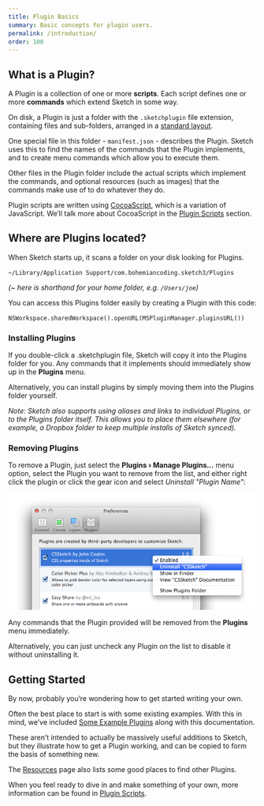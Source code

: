 ```yaml
---
title: Plugin Basics
summary: Basic concepts for plugin users.
permalink: /introduction/
order: 100
---
```


## What is a Plugin?

A Plugin is a collection of one or more **scripts**. Each script defines one or more **commands** which extend Sketch in some way.

On disk, a Plugin is just a folder with the `.sketchplugin` file extension, containing files and sub-folders, arranged in a [standard layout](/introduction/plugin-bundles/).

One special file in this folder - `manifest.json` - describes the Plugin. Sketch uses this to find the names of the commands that the Plugin implements, and to create menu commands which allow you to execute them.

Other files in the Plugin folder include the actual scripts which implement the commands, and optional resources (such as images) that the commands make use of to do whatever they do.

Plugin scripts are written using [CocoaScript](https://github.com/ccgus/CocoaScript), which is a variation of JavaScript. We’ll talk more about CocoaScript in the [Plugin Scripts](/introduction/plugin-scripts/) section.

## Where are Plugins located?

When Sketch starts up, it scans a folder on your disk looking for Plugins.

```
~/Library/Application Support/com.bohemiancoding.sketch3/Plugins
```

*(~ here is shorthand for your home folder, e.g. `/Users/joe`)*

You can access this Plugins folder easily by creating a Plugin with this code:

```
NSWorkspace.sharedWorkspace().openURL(MSPluginManager.pluginsURL())
```

### Installing Plugins

If you double-click a .sketchplugin file, Sketch will copy it into the Plugins folder for you. Any commands that it implements should immediately show up in the **Plugins** menu.

Alternatively, you can install plugins by simply moving them into the Plugins folder yourself.

*Note: Sketch also supports using aliases and links to individual Plugins, or to the Plugins folder itself. This allows you to place them elsewhere (for example, a Dropbox folder to keep multiple installs of Sketch synced).*


### Removing Plugins

To remove a Plugin, just select the **Plugins › Manage Plugins…** menu option, select the Plugin you want to remove from the list, and either right click the plugin or click the gear icon and select *Uninstall "Plugin Name"*:

![](/images/developer/plugin-uninstall.png)

Any commands that the Plugin provided will be removed from the **Plugins** menu immediately.

Alternatively, you can just uncheck any Plugin on the list to disable it without uninstalling it.

## Getting Started

By now, probably you’re wondering how to get started writing your own.

Often the best place to start is with some existing examples. With this in mind, we’ve included [Some Example Plugins](/examples/) along with this documentation.

These aren’t intended to actually be massively useful additions to Sketch, but they illustrate how to get a Plugin working, and can be copied to form the basis of something new.

The [Resources](/resources/) page also lists some good places to find other Plugins.

When you feel ready to dive in and make something of your own, more information can be found in [Plugin Scripts](/introduction/plugin-scripts/).
